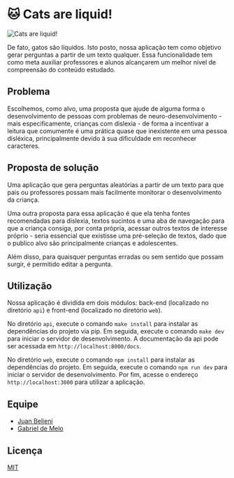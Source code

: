 # 🐱 Cats are liquid!

![Cats are liquid!](http://i.imgur.com/tAUw0vQ.jpg)

De fato, gatos são líquidos. Isto posto, nossa aplicação tem como objetivo gerar perguntas a partir de um texto qualquer. Essa funcionalidade tem como meta auxiliar professores e alunos alcançarem um melhor nível de compreensão do conteúdo estudado.

## Problema

Escolhemos, como alvo, uma proposta que ajude de alguma forma o desenvolvimento de pessoas com problemas de neuro-desenvolvimento - mais especificamente, crianças com dislexia - de forma a incentivar a leitura que comumente é uma prática quase que inexistente em uma pessoa disléxica, principalmente devido à sua dificuldade em reconhecer caracteres.

## Proposta de solução

Uma aplicação que gera perguntas aleatórias a partir de um texto para que pais ou professores possam mais facilmente monitorar o desenvolvimento da criança.

Uma outra proposta para essa aplicação é que ela tenha fontes recomendadas para dislexia, textos sucintos e uma aba de navegação para que a criança consiga, por conta própria, acessar outros textos de interesse próprio - seria essencial que existisse uma pré-seleção de textos, dado que o publico alvo são principalmente crianças e adolescentes.

Além disso, para quaisquer perguntas erradas ou sem sentido que possam surgir, é permitido editar a pergunta.

## Utilização

Nossa aplicação é dividida em dois módulos: back-end (localizado no diretório `api`) e front-end (localizado no diretório `web`).

No diretório `api`, execute o comando `make install` para instalar as dependências do projeto via pip. Em seguida, execute o comando `make dev` para iniciar o servidor de desenvolvimento. A documentação da api pode ser acessada em `http://localhost:8000/docs`.

No diretório `web`, execute o comando `npm install` para instalar as dependências do projeto. Em seguida, execute o comando `npm run dev` para iniciar o servidor de desenvolvimento. Por fim, acesse o endereço `http://localhost:3000` para utilizar a aplicação.

## Equipe

- [Juan Belieni](https://github.com/juanbelieni)
- [Gabriel de Melo](https://github.com/Gab-Mel)

## Licença

[MIT](/LICENSE)

